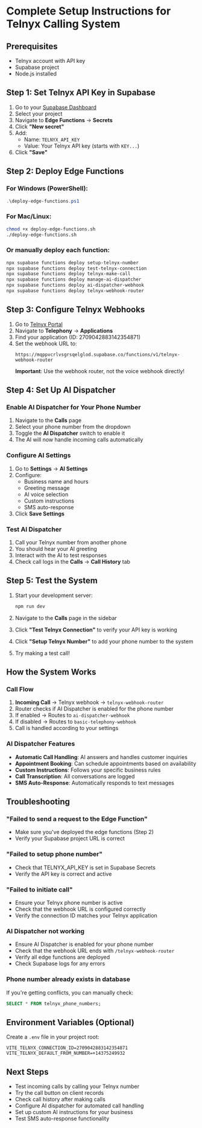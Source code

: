 # Complete Setup Instructions for Telnyx Calling System

## Prerequisites
- Telnyx account with API key
- Supabase project
- Node.js installed

## Step 1: Set Telnyx API Key in Supabase

1. Go to your [Supabase Dashboard](https://app.supabase.com)
2. Select your project
3. Navigate to **Edge Functions** → **Secrets**
4. Click **"New secret"**
5. Add:
   - Name: `TELNYX_API_KEY`
   - Value: Your Telnyx API key (starts with `KEY...`)
6. Click **"Save"**

## Step 2: Deploy Edge Functions

### For Windows (PowerShell):
```powershell
.\deploy-edge-functions.ps1
```

### For Mac/Linux:
```bash
chmod +x deploy-edge-functions.sh
./deploy-edge-functions.sh
```

### Or manually deploy each function:
```bash
npx supabase functions deploy setup-telnyx-number
npx supabase functions deploy test-telnyx-connection
npx supabase functions deploy telnyx-make-call
npx supabase functions deploy manage-ai-dispatcher
npx supabase functions deploy ai-dispatcher-webhook
npx supabase functions deploy telnyx-webhook-router
```

## Step 3: Configure Telnyx Webhooks

1. Go to [Telnyx Portal](https://portal.telnyx.com)
2. Navigate to **Telephony** → **Applications**
3. Find your application (ID: 2709042883142354871)
4. Set the webhook URL to:
   ```
   https://mqppvcrlvsgrsqelglod.supabase.co/functions/v1/telnyx-webhook-router
   ```
   **Important**: Use the webhook router, not the voice webhook directly!

## Step 4: Set Up AI Dispatcher

### Enable AI Dispatcher for Your Phone Number

1. Navigate to the **Calls** page
2. Select your phone number from the dropdown
3. Toggle the **AI Dispatcher** switch to enable it
4. The AI will now handle incoming calls automatically

### Configure AI Settings

1. Go to **Settings** → **AI Settings**
2. Configure:
   - Business name and hours
   - Greeting message
   - AI voice selection
   - Custom instructions
   - SMS auto-response
3. Click **Save Settings**

### Test AI Dispatcher

1. Call your Telnyx number from another phone
2. You should hear your AI greeting
3. Interact with the AI to test responses
4. Check call logs in the **Calls** → **Call History** tab

## Step 5: Test the System

1. Start your development server:
   ```bash
   npm run dev
   ```

2. Navigate to the **Calls** page in the sidebar

3. Click **"Test Telnyx Connection"** to verify your API key is working

4. Click **"Setup Telnyx Number"** to add your phone number to the system

5. Try making a test call!

## How the System Works

### Call Flow
1. **Incoming Call** → Telnyx webhook → `telnyx-webhook-router`
2. Router checks if AI Dispatcher is enabled for the phone number
3. If enabled → Routes to `ai-dispatcher-webhook`
4. If disabled → Routes to `basic-telephony-webhook`
5. Call is handled according to your settings

### AI Dispatcher Features
- **Automatic Call Handling**: AI answers and handles customer inquiries
- **Appointment Booking**: Can schedule appointments based on availability
- **Custom Instructions**: Follows your specific business rules
- **Call Transcription**: All conversations are logged
- **SMS Auto-Response**: Automatically responds to text messages

## Troubleshooting

### "Failed to send a request to the Edge Function"
- Make sure you've deployed the edge functions (Step 2)
- Verify your Supabase project URL is correct

### "Failed to setup phone number"
- Check that TELNYX_API_KEY is set in Supabase Secrets
- Verify the API key is correct and active

### "Failed to initiate call"
- Ensure your Telnyx phone number is active
- Check that the webhook URL is configured correctly
- Verify the connection ID matches your Telnyx application

### AI Dispatcher not working
- Ensure AI Dispatcher is enabled for your phone number
- Check that the webhook URL ends with `/telnyx-webhook-router`
- Verify all edge functions are deployed
- Check Supabase logs for any errors

### Phone number already exists in database
If you're getting conflicts, you can manually check:
```sql
SELECT * FROM telnyx_phone_numbers;
```

## Environment Variables (Optional)

Create a `.env` file in your project root:
```env
VITE_TELNYX_CONNECTION_ID=2709042883142354871
VITE_TELNYX_DEFAULT_FROM_NUMBER=+14375249932
```

## Next Steps

- Test incoming calls by calling your Telnyx number
- Try the call button on client records
- Check call history after making calls
- Configure AI dispatcher for automated call handling
- Set up custom AI instructions for your business
- Test SMS auto-response functionality 